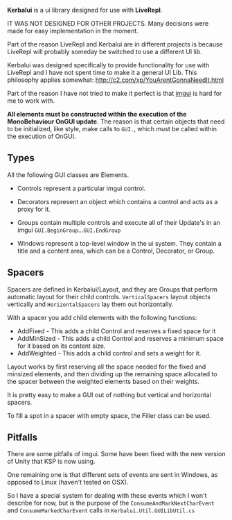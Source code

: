 ﻿**Kerbalui** is a ui library designed for use with **LiveRepl**.

IT WAS NOT DESIGNED FOR OTHER PROJECTS. Many decisions were made for easy implementation in the moment. 

Part of the reason LiveRepl and Kerbalui are in different projects is because LiveRepl will probably someday be switched to use a different UI lib. 

Kerbalui was designed specifically to provide functionality for use with LiveRepl and I have not spent time to make it a general UI Lib. This philosophy applies somewhat: http://c2.com/xp/YouArentGonnaNeedIt.html

Part of the reason I have not tried to make it perfect is that [imgui](https://docs.unity3d.com/Manual/GUIScriptingGuide.html) is hard for me to work with.


**All elements must be constructed within the execution of the MonoBehaviour OnGUI update**. The reason is that certain objects that need to be initialized, like style, make calls to `GUI.`, which must be called within the execution of OnGUI.


## Types
All the following GUI classes are Elements.

- Controls represent a particular imgui control.

- Decorators represent an object which contains a control and acts as a proxy for it.

- Groups contain multiple controls and execute all of their Update's in an imgui `GUI.BeginGroup`...`GUI.EndGroup`

- Windows represent a top-level window in the ui system. They contain a title and a content area, which can be a Control, Decorator, or Group.

## Spacers
Spacers are defined in Kerbalui/Layout, and they are Groups that perform automatic layout for their child controls.
`VerticalSpacers` layout objects vertically and `HorizontalSpacers` lay them out horizontally.

With a spacer you add child elements with the following functions:
- AddFixed - This adds a child Control and reserves a fixed space for it
- AddMinSized - This adds a child Control and reserves a minimum space for it based on its content size.
- AddWeighted - This adds a child control and sets a weight for it.

Layout works by first reserving all the space needed for the fixed and minsized elements, and then dividing up the remaining space allocated to the spacer between the weighted elements based on their weights.

It is pretty easy to make a GUI out of nothing but vertical and horizontal spacers.

To fill a spot in a spacer with empty space, the Filler class can be used.

## Pitfalls
There are some pitfalls of imgui. Some have been fixed with the new version of Unity that KSP is now using.

One remaining one is that different sets of events are sent in Windows, as opposed to Linux (haven't tested on OSX).

So I have a special system for dealing with these events which I won't describe for now, but is the purpose of the `ConsumeAndMarkNextCharEvent` and `ConsumeMarkedCharEvent` calls in `Kerbalui.Util.GUILibUtil.cs`

